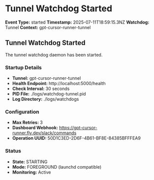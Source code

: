 # Tunnel Watchdog Started

**Event Type:** started
**Timestamp:** 2025-07-11T18:59:15.3NZ
**Watchdog:** Tunnel
**Context:** gpt-cursor-runner-tunnel


## Tunnel Watchdog Started

The tunnel watchdog daemon has been started.

### Startup Details
- **Tunnel:** gpt-cursor-runner-tunnel
- **Health Endpoint:** http://localhost:5000/health
- **Check Interval:** 30 seconds
- **PID File:** ./logs/watchdog-tunnel.pid
- **Log Directory:** ./logs/watchdogs

### Configuration
- **Max Retries:** 3
- **Dashboard Webhook:** https://gpt-cursor-runner.fly.dev/slack/commands
- **Operation UUID:** 50D1C3ED-2D6F-4B61-BF8E-84385BFFFEA9

### Status
- **State:** STARTING
- **Mode:** FOREGROUND (launchd compatible)
- **Monitoring:** Active



